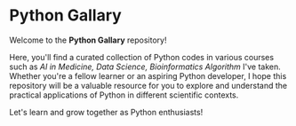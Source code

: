 # Python Gallary

Welcome to the **Python Gallary** repository! 

Here, you'll find a curated collection of Python codes in various courses such as *AI in Medicine, Data Science, Bioinformatics Algorithm* I've taken. Whether you're a fellow learner or an aspiring Python developer, I hope this repository will be a valuable resource for you to explore and understand the practical applications of Python in different scientific contexts.

Let's learn and grow together as Python enthusiasts!
